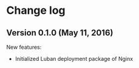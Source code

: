 # Change log

## Version 0.1.0 (May 11, 2016)

New features:
  * Initialized Luban deployment package of Nginx
